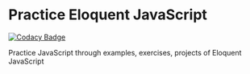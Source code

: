 # Practice Eloquent JavaScript

[![Codacy Badge](https://api.codacy.com/project/badge/Grade/f98d6d7c363b4434b0c11a70f714ae87)](https://app.codacy.com/gh/NarothamSai/practice-eloquent-javascript?utm_source=github.com&utm_medium=referral&utm_content=NarothamSai/practice-eloquent-javascript&utm_campaign=Badge_Grade)

Practice JavaScript through examples, exercises, projects of Eloquent JavaScript
